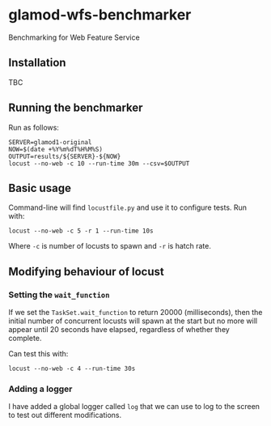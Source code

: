 # glamod-wfs-benchmarker

Benchmarking for Web Feature Service

## Installation

TBC

## Running the benchmarker

Run as follows:

```
SERVER=glamod1-original
NOW=$(date +%Y%m%dT%H%M%S)
OUTPUT=results/${SERVER}-${NOW}
locust --no-web -c 10 --run-time 30m --csv=$OUTPUT
```

## Basic usage

Command-line will find `locustfile.py` and use it to configure tests. Run with:

```
locust --no-web -c 5 -r 1 --run-time 10s
```

Where `-c` is number of locusts to spawn and `-r` is hatch rate.

## Modifying behaviour of locust

### Setting the `wait_function`

If we set the `TaskSet.wait_function` to return 20000 (milliseconds), then the 
initial number of concurrent locusts will spawn at the start but no more will 
appear until 20 seconds have elapsed, regardless of whether they complete.

Can test this with:

```
locust --no-web -c 4 --run-time 30s
``` 

### Adding a logger

I have added a global logger called `log` that we can use to log to the screen
to test out different modifications.


